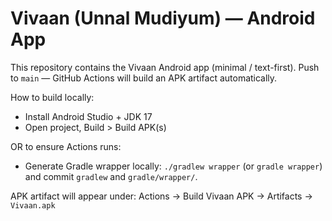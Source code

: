 # Vivaan (Unnal Mudiyum) — Android App

This repository contains the Vivaan Android app (minimal / text-first).
Push to `main` — GitHub Actions will build an APK artifact automatically.

How to build locally:
- Install Android Studio + JDK 17
- Open project, Build > Build APK(s)

OR to ensure Actions runs:
- Generate Gradle wrapper locally: `./gradlew wrapper` (or `gradle wrapper`) and commit `gradlew` and `gradle/wrapper/`.

APK artifact will appear under: Actions → Build Vivaan APK → Artifacts → `Vivaan.apk`
